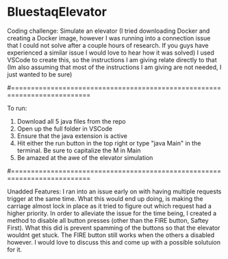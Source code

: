 # BluestaqElevator
Coding challenge: Simulate an elevator
(I tried downloading Docker and creating a Docker image, however I was running into a connection
issue that I could not solve after a couple hours of research. If you guys have experienced a similar issue
I would love to hear how it was solved)
I used VSCode to create this, so the instructions I am giving relate directly to that
(Im also assuming that most of the instructions I am giving are not needed, I just wanted to be sure)

#==========================================================================

To run:
1. Download all 5 java files from the repo
2. Open up the full folder in VSCode
3. Ensure that the java extension is active
4. Hit either the run button in the top right or type "java Main" in the terminal. Be sure to capitalize the M in Main
5. Be amazed at the awe of the elevator simulation

#==========================================================================

Unadded Features:
I ran into an issue early on with having multiple requests trigger at the same time.
What this would end up doing, is making the carriage almost lock in place as it tried to figure out 
which request had a higher priority. In order to alleviate the issue for the time being, I created
a method to disable all button presses (other than the FIRE button, Saftey First). What this did is 
prevent spamming of the buttons so that the elevator wouldnt get stuck. The FIRE button still works
when the others a disabled however. I would love to discuss this and come up with a possible solutuion for it.

